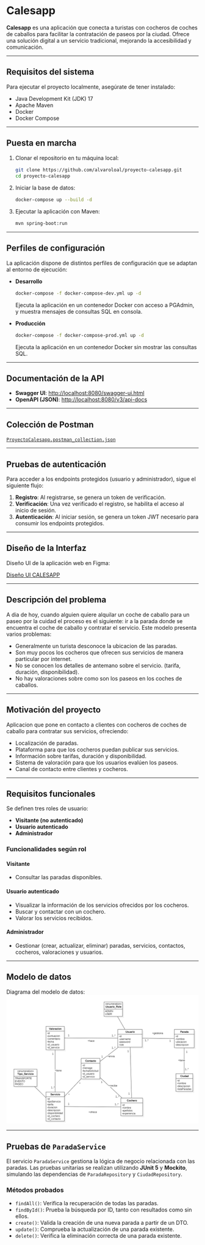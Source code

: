 # Calesapp

**Calesapp** es una aplicación que conecta a turistas con cocheros de coches de caballos para facilitar la contratación de paseos por la ciudad. Ofrece una solución digital a un servicio tradicional, mejorando la accesibilidad y comunicación.

---

## Requisitos del sistema

Para ejecutar el proyecto localmente, asegúrate de tener instalado:

- Java Development Kit (JDK) 17  
- Apache Maven  
- Docker  
- Docker Compose  

---

## Puesta en marcha

1. Clonar el repositorio en tu máquina local:
   ```bash
   git clone https://github.com/alvaroloal/proyecto-calesapp.git
   cd proyecto-calesapp
   ```

2. Iniciar la base de datos:
   ```bash
   docker-compose up --build -d
   ```

3. Ejecutar la aplicación con Maven:
   ```bash
   mvn spring-boot:run
   ```

---

## Perfiles de configuración

La aplicación dispone de distintos perfiles de configuración que se adaptan al entorno de ejecución:

- **Desarrollo**
  ```bash
  docker-compose -f docker-compose-dev.yml up -d
  ```
  Ejecuta la aplicación en un contenedor Docker con acceso a PGAdmin, y muestra mensajes de consultas SQL en consola.

- **Producción**
  ```bash
  docker-compose -f docker-compose-prod.yml up -d
  ```
  Ejecuta la aplicación en un contenedor Docker sin mostrar las consultas SQL.

---

## Documentación de la API

- **Swagger UI**: [http://localhost:8080/swagger-ui.html](http://localhost:8080/swagger-ui.html)  
- **OpenAPI (JSON)**: [http://localhost:8080/v3/api-docs](http://localhost:8080/v3/api-docs)

---

## Colección de Postman

[`ProyectoCalesapp.postman_collection.json`](docs/ProyectoCalesapp.postman_collection.json)

---

## Pruebas de autenticación

Para acceder a los endpoints protegidos (usuario y administrador), sigue el siguiente flujo:

1. **Registro**: Al registrarse, se genera un token de verificación.
2. **Verificación**: Una vez verificado el registro, se habilita el acceso al inicio de sesión.
3. **Autenticación**: Al iniciar sesión, se genera un token JWT necesario para consumir los endpoints protegidos.

---

## Diseño de la Interfaz

Diseño UI de la aplicación web en Figma:

[Diseño UI CALESAPP](https://www.figma.com/design/j4B1QGaIhNnBDOHB3CKBqm/Calesa?node-id=0-1&t=THystnwQQcP75NMc-1)

---

## Descripción del problema

A dia de hoy, cuando alguien quiere alquilar un coche de caballo para un paseo por la cuidad el proceso es el siguiente: ir a la parada donde se encuentra el coche de caballo y contratar el servicio. 
Este modelo presenta varios problemas:

- Generalmente un turista desconoce la ubicacion de las paradas.
- Son muy pocos los cocheros que ofrecen sus servicios de manera particular por internet.
- No se conocen los detalles de antemano sobre el servicio. (tarifa, duración, disponibilidad).
- No hay valoraciones sobre como son los paseos en los coches de caballos.

---

## Motivación del proyecto

Aplicacion que pone en contacto a clientes con cocheros de coches de caballo para contratar sus servicios, ofreciendo:

- Localización de paradas.
- Plataforma para que los cocheros puedan publicar sus servicios.
- Información sobre tarifas, duración y disponibilidad.
- Sistema de valoración para que los usuarios evalúen los paseos.
- Canal de contacto entre clientes y cocheros.

---

## Requisitos funcionales

Se definen tres roles de usuario:

- **Visitante (no autenticado)**  
- **Usuario autenticado**  
- **Administrador**

### Funcionalidades según rol

#### Visitante
- Consultar las paradas disponibles.

#### Usuario autenticado
- Visualizar la información de los servicios ofrecidos por los cocheros.
- Buscar y contactar con un cochero.
- Valorar los servicios recibidos.

#### Administrador
- Gestionar (crear, actualizar, eliminar) paradas, servicios, contactos, cocheros, valoraciones y usuarios.

---

## Modelo de datos

Diagrama del modelo de datos:  
![Modelo de datos](docs/modelo-de-datos.png)

---

## Pruebas de `ParadaService`

El servicio `ParadaService` gestiona la lógica de negocio relacionada con las paradas. Las pruebas unitarias se realizan utilizando **JUnit 5** y **Mockito**, simulando las dependencias de `ParadaRepository` y `CiudadRepository`.

### Métodos probados

- `findAll()`: Verifica la recuperación de todas las paradas.
- `findById()`: Prueba la búsqueda por ID, tanto con resultados como sin ellos.
- `create()`: Valida la creación de una nueva parada a partir de un DTO.
- `update()`: Comprueba la actualización de una parada existente.
- `delete()`: Verifica la eliminación correcta de una parada existente.
